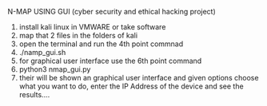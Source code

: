 N-MAP USING GUI (cyber security and ethical hacking project)


1) install kali linux in VMWARE or take software
2) map that 2 files in the folders of kali 
3) open the terminal and run the 4th point commnad
4) ./namp_gui.sh
5) for graphical user interface use the 6th point command
6) python3 nmap_gui.py
7) their will be shown an graphical user interface and given options choose what  you want to do,
    enter the IP Address of the device and see the results....

